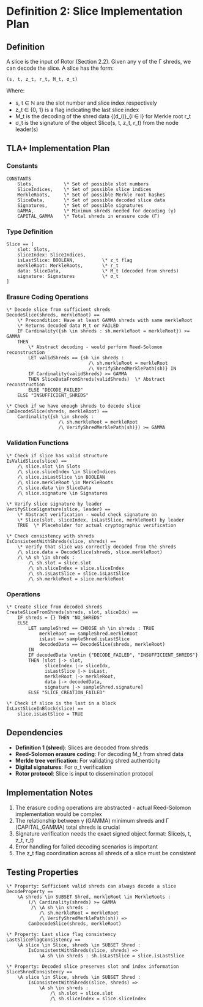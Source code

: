 # Definition 2: Slice Implementation Plan

## Definition
A slice is the input of Rotor (Section 2.2). Given any γ of the Γ shreds, we can decode the slice. A slice has the form:
```
(s, t, z_t, r_t, M_t, σ_t)
```

Where:
- s, t ∈ ℕ are the slot number and slice index respectively
- z_t ∈ {0, 1} is a flag indicating the last slice index
- M_t is the decoding of the shred data {(d_i)}_{i ∈ I} for Merkle root r_t
- σ_t is the signature of the object Slice(s, t, z_t, r_t) from the node leader(s)

## TLA+ Implementation Plan

### Constants
```tla
CONSTANTS
    Slots,           \* Set of possible slot numbers
    SliceIndices,    \* Set of possible slice indices
    MerkleRoots,     \* Set of possible Merkle root hashes
    SliceData,       \* Set of possible decoded slice data
    Signatures,      \* Set of possible signatures
    GAMMA,           \* Minimum shreds needed for decoding (γ)
    CAPITAL_GAMMA    \* Total shreds in erasure code (Γ)
```

### Type Definition
```tla
Slice == [
    slot: Slots,
    sliceIndex: SliceIndices,
    isLastSlice: BOOLEAN,          \* z_t flag
    merkleRoot: MerkleRoots,       \* r_t
    data: SliceData,               \* M_t (decoded from shreds)
    signature: Signatures          \* σ_t
]
```

### Erasure Coding Operations
```tla
\* Decode slice from sufficient shreds
DecodeSlice(shreds, merkleRoot) ==
    \* Precondition: Have at least GAMMA shreds with same merkleRoot
    \* Returns decoded data M_t or FAILED
    IF Cardinality({sh \in shreds : sh.merkleRoot = merkleRoot}) >= GAMMA
    THEN
        \* Abstract decoding - would perform Reed-Solomon reconstruction
        LET validShreds == {sh \in shreds : 
                              /\ sh.merkleRoot = merkleRoot
                              /\ VerifyShredMerklePath(sh)} IN
        IF Cardinality(validShreds) >= GAMMA
        THEN SliceDataFromShreds(validShreds)  \* Abstract reconstruction
        ELSE "DECODE_FAILED"
    ELSE "INSUFFICIENT_SHREDS"

\* Check if we have enough shreds to decode slice
CanDecodeSlice(shreds, merkleRoot) ==
    Cardinality({sh \in shreds : 
                   /\ sh.merkleRoot = merkleRoot
                   /\ VerifyShredMerklePath(sh)}) >= GAMMA
```

### Validation Functions
```tla
\* Check if slice has valid structure
IsValidSlice(slice) ==
    /\ slice.slot \in Slots
    /\ slice.sliceIndex \in SliceIndices
    /\ slice.isLastSlice \in BOOLEAN
    /\ slice.merkleRoot \in MerkleRoots
    /\ slice.data \in SliceData
    /\ slice.signature \in Signatures

\* Verify slice signature by leader
VerifySliceSignature(slice, leader) ==
    \* Abstract verification - would check signature on 
    \* Slice(slot, sliceIndex, isLastSlice, merkleRoot) by leader
    TRUE  \* Placeholder for actual cryptographic verification

\* Check consistency with shreds
IsConsistentWithShreds(slice, shreds) ==
    \* Verify that slice was correctly decoded from the shreds
    /\ slice.data = DecodeSlice(shreds, slice.merkleRoot)
    /\ \A sh \in shreds : 
        /\ sh.slot = slice.slot
        /\ sh.sliceIndex = slice.sliceIndex
        /\ sh.isLastSlice = slice.isLastSlice
        /\ sh.merkleRoot = slice.merkleRoot
```

### Operations
```tla
\* Create slice from decoded shreds
CreateSliceFromShreds(shreds, slot, sliceIdx) ==
    IF shreds = {} THEN "NO_SHREDS"
    ELSE
        LET sampleShred == CHOOSE sh \in shreds : TRUE
            merkleRoot == sampleShred.merkleRoot
            isLast == sampleShred.isLastSlice
            decodedData == DecodeSlice(shreds, merkleRoot)
        IN
        IF decodedData \notin {"DECODE_FAILED", "INSUFFICIENT_SHREDS"}
        THEN [slot |-> slot,
              sliceIndex |-> sliceIdx,
              isLastSlice |-> isLast,
              merkleRoot |-> merkleRoot,
              data |-> decodedData,
              signature |-> sampleShred.signature]
        ELSE "SLICE_CREATION_FAILED"

\* Check if slice is the last in a block
IsLastSliceInBlock(slice) ==
    slice.isLastSlice = TRUE
```

## Dependencies
- **Definition 1 (shred)**: Slices are decoded from shreds
- **Reed-Solomon erasure coding**: For decoding M_t from shred data
- **Merkle tree verification**: For validating shred authenticity
- **Digital signatures**: For σ_t verification
- **Rotor protocol**: Slice is input to dissemination protocol

## Implementation Notes
1. The erasure coding operations are abstracted - actual Reed-Solomon implementation would be complex
2. The relationship between γ (GAMMA) minimum shreds and Γ (CAPITAL_GAMMA) total shreds is crucial
3. Signature verification needs the exact signed object format: Slice(s, t, z_t, r_t)
4. Error handling for failed decoding scenarios is important
5. The z_t flag coordination across all shreds of a slice must be consistent

## Testing Properties
```tla
\* Property: Sufficient valid shreds can always decode a slice
DecodeProperty ==
    \A shreds \in SUBSET Shred, merkleRoot \in MerkleRoots :
        (/\ Cardinality(shreds) >= GAMMA
         /\ \A sh \in shreds : 
            /\ sh.merkleRoot = merkleRoot
            /\ VerifyShredMerklePath(sh)) =>
        CanDecodeSlice(shreds, merkleRoot)

\* Property: Last slice flag consistency
LastSliceFlagConsistency ==
    \A slice \in Slice, shreds \in SUBSET Shred :
        IsConsistentWithShreds(slice, shreds) =>
            \A sh \in shreds : sh.isLastSlice = slice.isLastSlice

\* Property: Decoded slice preserves slot and index information
SliceShredConsistency ==
    \A slice \in Slice, shreds \in SUBSET Shred :
        IsConsistentWithShreds(slice, shreds) =>
            \A sh \in shreds : 
                /\ sh.slot = slice.slot
                /\ sh.sliceIndex = slice.sliceIndex
```